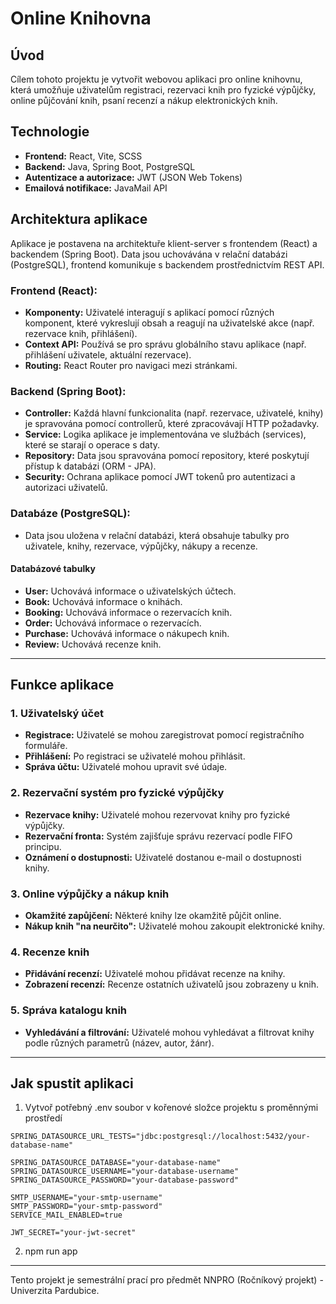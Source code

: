 # Online Knihovna

## Úvod

Cílem tohoto projektu je vytvořit webovou aplikaci pro online knihovnu, která umožňuje uživatelům registraci, rezervaci
knih pro fyzické výpůjčky, online půjčování knih, psaní recenzí a nákup elektronických knih.

## Technologie

- **Frontend:** React, Vite, SCSS
- **Backend:** Java, Spring Boot, PostgreSQL
- **Autentizace a autorizace:** JWT (JSON Web Tokens)
- **Emailová notifikace:** JavaMail API

## Architektura aplikace

Aplikace je postavena na architektuře klient-server s frontendem (React) a backendem (Spring Boot). Data jsou uchovávána
v relační databázi (PostgreSQL), frontend komunikuje s backendem prostřednictvím REST API.

### Frontend (React):

- **Komponenty:** Uživatelé interagují s aplikací pomocí různých komponent, které vykreslují obsah a reagují na
  uživatelské akce (např. rezervace knih, přihlášení).
- **Context API:** Používá se pro správu globálního stavu aplikace (např. přihlášení uživatele, aktuální rezervace).
- **Routing:** React Router pro navigaci mezi stránkami.

### Backend (Spring Boot):

- **Controller:** Každá hlavní funkcionalita (např. rezervace, uživatelé, knihy) je spravována pomocí controllerů, které
  zpracovávají HTTP požadavky.
- **Service:** Logika aplikace je implementována ve službách (services), které se starají o operace s daty.
- **Repository:** Data jsou spravována pomocí repository, které poskytují přístup k databázi (ORM - JPA).
- **Security:** Ochrana aplikace pomocí JWT tokenů pro autentizaci a autorizaci uživatelů.

### Databáze (PostgreSQL):

- Data jsou uložena v relační databázi, která obsahuje tabulky pro uživatele, knihy, rezervace, výpůjčky, nákupy a
  recenze.

#### Databázové tabulky

- **User:** Uchovává informace o uživatelských účtech.
- **Book:** Uchovává informace o knihách.
- **Booking:** Uchovává informace o rezervacích knih.
- **Order:** Uchovává informace o rezervacích.
- **Purchase:** Uchovává informace o nákupech knih.
- **Review:** Uchovává recenze knih.

---

## Funkce aplikace

### 1. **Uživatelský účet**

- **Registrace:** Uživatelé se mohou zaregistrovat pomocí registračního formuláře.
- **Přihlášení:** Po registraci se uživatelé mohou přihlásit.
- **Správa účtu:** Uživatelé mohou upravit své údaje.

### 2. **Rezervační systém pro fyzické výpůjčky**

- **Rezervace knihy:** Uživatelé mohou rezervovat knihy pro fyzické výpůjčky.
- **Rezervační fronta:** Systém zajišťuje správu rezervací podle FIFO principu.
- **Oznámení o dostupnosti:** Uživatelé dostanou e-mail o dostupnosti knihy.

### 3. **Online výpůjčky a nákup knih**

- **Okamžité zapůjčení:** Některé knihy lze okamžitě půjčit online.
- **Nákup knih "na neurčito":** Uživatelé mohou zakoupit elektronické knihy.

### 4. **Recenze knih**

- **Přidávání recenzí:** Uživatelé mohou přidávat recenze na knihy.
- **Zobrazení recenzí:** Recenze ostatních uživatelů jsou zobrazeny u knih.

### 5. **Správa katalogu knih**

- **Vyhledávání a filtrování:** Uživatelé mohou vyhledávat a filtrovat knihy podle různých parametrů (název, autor,
  žánr).

---

## Jak spustit aplikaci

1. Vytvoř potřebný .env soubor v kořenové složce projektu s proměnnými prostředí

```
SPRING_DATASOURCE_URL_TESTS="jdbc:postgresql://localhost:5432/your-database-name"

SPRING_DATASOURCE_DATABASE="your-database-name"
SPRING_DATASOURCE_USERNAME="your-database-username"
SPRING_DATASOURCE_PASSWORD="your-database-password"

SMTP_USERNAME="your-smtp-username"
SMTP_PASSWORD="your-smtp-password"
SERVICE_MAIL_ENABLED=true

JWT_SECRET="your-jwt-secret"
```

2. npm run app

---

Tento projekt je semestrální prací pro předmět NNPRO (Ročníkový projekt) - Univerzita Pardubice.
